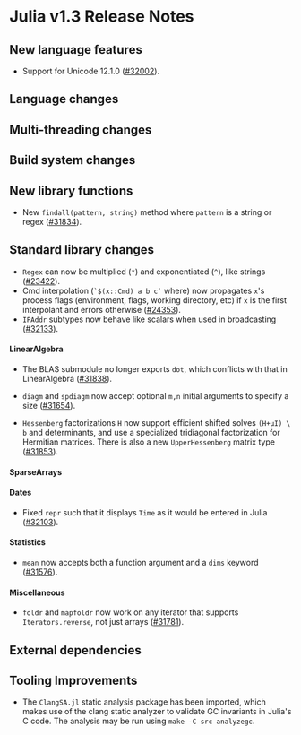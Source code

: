 Julia v1.3 Release Notes
========================

New language features
---------------------

* Support for Unicode 12.1.0 ([#32002](https://github.com/JuliaLang/julia/issues/32002)).

Language changes
----------------


Multi-threading changes
-----------------------


Build system changes
--------------------


New library functions
---------------------

* New `findall(pattern, string)` method where `pattern` is a string or regex ([#31834](https://github.com/JuliaLang/julia/issues/31834)).

Standard library changes
------------------------

* `Regex` can now be multiplied (`*`) and exponentiated (`^`), like strings ([#23422](https://github.com/JuliaLang/julia/issues/23422)).
* Cmd interpolation (`` `$(x::Cmd) a b c` `` where) now propagates `x`'s process flags
  (environment, flags, working directory, etc) if `x` is the first interpolant and errors
  otherwise ([#24353](https://github.com/JuliaLang/julia/issues/24353)).
* `IPAddr` subtypes now behave like scalars when used in broadcasting ([#32133](https://github.com/JuliaLang/julia/issues/32133)).

#### LinearAlgebra

* The BLAS submodule no longer exports `dot`, which conflicts with that in LinearAlgebra ([#31838](https://github.com/JuliaLang/julia/issues/31838)).
* `diagm` and `spdiagm` now accept optional `m,n` initial arguments to specify a size ([#31654](https://github.com/JuliaLang/julia/issues/31654)).

* `Hessenberg` factorizations `H` now support efficient shifted solves `(H+µI) \ b` and determinants, and use a specialized tridiagonal factorization for Hermitian matrices. There is also a new `UpperHessenberg` matrix type ([#31853](https://github.com/JuliaLang/julia/issues/31853)).

#### SparseArrays


#### Dates

* Fixed `repr` such that it displays `Time` as it would be entered in Julia ([#32103](https://github.com/JuliaLang/julia/issues/32103)).

#### Statistics

* `mean` now accepts both a function argument and a `dims` keyword ([#31576](https://github.com/JuliaLang/julia/issues/31576)).

#### Miscellaneous

* `foldr` and `mapfoldr` now work on any iterator that supports `Iterators.reverse`, not just arrays ([#31781](https://github.com/JuliaLang/julia/issues/31781)).

External dependencies
---------------------

Tooling Improvements
---------------------

* The `ClangSA.jl` static analysis package has been imported, which makes use of
  the clang static analyzer to validate GC invariants in Julia's C code. The analysis
  may be run using `make -C src analyzegc`.

